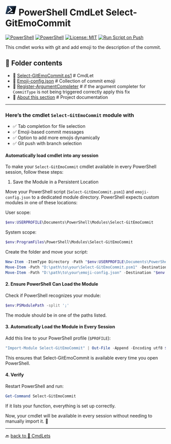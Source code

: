 # <img src="../../../Assets/Powershell.svg" width="35" alt="PowerShell"> PowerShell CmdLet Select-GitEmoCommit

[![PowerShell](https://custom-icon-badges.demolab.com/badge/.-Microsoft-blue.svg?style=flat&logo=powershell-core-eyecatch32&logoColor=white)](https://learn.microsoft.com/en-us/powershell/scripting/install/installing-powershell-on-windows?view=powershell-7.5)
[![PowerShell](https://img.shields.io/badge/PowerShell-5.1%2B-blue?logo=powershell)](https://docs.microsoft.com/en-us/powershell/)
[![License: MIT](https://img.shields.io/badge/License-MIT-green.svg)](https://opensource.org/licenses/MIT)
[![Run Script on Push](https://github.com/KR-Sew/Scripting/actions/workflows/bash.yml/badge.svg)](https://github.com/KR-Sew/Scripting/actions/workflows/bash.yml)

This cmdlet works with git and add emoji to the description of the commit.

## 📂 Folder contents  

- 📄 [Select-GitEmoCommit.ps1](Select-GitEmoCommit.ps1) # CmdLet
- 📄 [Emoji-config.json](emoji-config.json) # Collection of commit emoji
- 📄 [Register-ArgumentCompleter](./EmoPath.ps1) # if the argument completer for `CommitType` is not being triggered correctly apply this fix
- 📄 [About this section](ReadMe.md) # Project documentation

---

### Here’s the cmdlet `Select-GitEmoCommit` module with

- ✅ Tab completion for file selection
- ✅ Emoji-based commit messages
- ✅ Option to add more emojis dynamically
- ✅ Git push with branch selection

#### Automatically load cmdlet into any session

To make your `Select-GitEmoCommit` cmdlet available in every PowerShell session, follow these steps:

1. Save the Module in a Persistent Location

Move your PowerShell script (`Select-GitEmoCommit.psm1`) and `emoji-config.json` to a dedicated module directory. PowerShell expects custom modules in one of these locations:

User scope:

```powershell
$env:USERPROFILE\Documents\PowerShell\Modules\Select-GitEmoCommit
```

System scope:

```powershell
$env:ProgramFiles\PowerShell\Modules\Select-GitEmoCommit
```

Create the folder and move your script:

```powershell
New-Item -ItemType Directory -Path "$env:USERPROFILE\Documents\PowerShell\Modules\Select-GitEmoCommit" -Force
Move-Item -Path "D:\path\to\your\Select-GitEmoCommit.psm1" -Destination "$env:USERPROFILE\Documents\PowerShell\Modules\Select-GitEmoCommit\"
Move-Item -Path "D:\path\to\your\emoji-config.json" -Destination "$env:USERPROFILE\Documents\Power
```

#### 2. Ensure PowerShell Can Load the Module

Check if PowerShell recognizes your module:

```powershell
$env:PSModulePath -split ';'
```

The module should be in one of the paths listed.

#### 3. Automatically Load the Module in Every Session

Add this line to your PowerShell profile (`$PROFILE`):

```powershell
"Import-Module Select-GitEmoCommit" | Out-File -Append -Encoding utf8 $PROFILE
```

This ensures that Select-GitEmoCommit is available every time you open PowerShell.

#### 4. Verify

Restart PowerShell and run:

```powershell
Get-Command Select-GitEmoCommit
```

If it lists your function, everything is set up correctly.

Now, your cmdlet will be available in every session without needing to manually import it. 🚀

---

🔙 [back to 📂 CmdLets](../)
